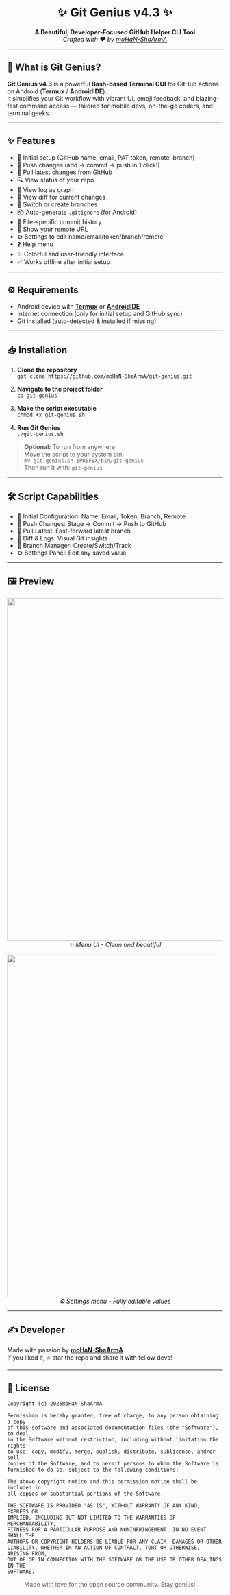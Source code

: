 <h1 align="center">✨ Git Genius v4.3 ✨</h1>

<p align="center">
  <b>A Beautiful, Developer-Focused GitHub Helper CLI Tool</b><br>
  <i>Crafted with ❤️ by <a href="https://github.com/moHaN-ShaArmA">moHaN-ShaArmA</a></i>
</p>

---

## 🚀 What is Git Genius?

**Git Genius v4.3** is a powerful **Bash-based Terminal GUI** for GitHub actions on Android (**Termux** / **AndroidIDE**).  
It simplifies your Git workflow with vibrant UI, emoji feedback, and blazing-fast command access — tailored for mobile devs, on-the-go coders, and terminal geeks.

---

## ✨ Features

- 🔧 Initial setup (GitHub name, email, PAT token, remote, branch)  
- 🔼 Push changes (add → commit → push in 1 click!)  
- 🔽 Pull latest changes from GitHub  
- 🔍 View status of your repo  
- 📝 View log as graph  
- 🧾 View diff for current changes  
- 🌿 Switch or create branches  
- 📦 Auto-generate `.gitignore` (for Android)  
- 👀 File-specific commit history  
- 🔗 Show your remote URL  
- ⚙️ Settings to edit name/email/token/branch/remote  
- ❓ Help menu  
- ✨ Colorful and user-friendly interface  
- ✅ Works offline after initial setup  

---

## ⚙️ Requirements

- Android device with [**Termux**](https://f-droid.org/packages/com.termux/) or [**AndroidIDE**](https://github.com/itsaky/androidide)  
- Internet connection (only for initial setup and GitHub sync)  
- Git installed (auto-detected & installed if missing)  

---

## 📥 Installation

1. **Clone the repository**  
   `git clone https://github.com/moHaN-ShaArmA/git-genius.git`

2. **Navigate to the project folder**  
   `cd git-genius`

3. **Make the script executable**  
   `chmod +x git-genius.sh`

4. **Run Git Genius**  
   `./git-genius.sh`

> **Optional:** To run from anywhere  
> Move the script to your system bin:  
> `mv git-genius.sh $PREFIX/bin/git-genius`  
> Then run it with: `git-genius`  

---

## 🛠️ Script Capabilities

- 🔧 Initial Configuration: Name, Email, Token, Branch, Remote  
- 🔼 Push Changes: Stage → Commit → Push to GitHub  
- 🔽 Pull Latest: Fast-forward latest branch  
- 🧾 Diff & Logs: Visual Git insights  
- 🌿 Branch Manager: Create/Switch/Track  
- ⚙ Settings Panel: Edit any saved value  

---

## 🖼️ Preview

<p align="center">
  <img src="screenshots/Screenshot_1.jpg" width="800">
  <br><i>✨ Menu UI - Clean and beautiful</i>
</p>

<p align="center">
  <img src="screenshots/Screenshot_2.jpg" width="800">
  <br><i>⚙ Settings menu - Fully editable values</i>
</p>

---

## ✍️ Developer

Made with passion by [**moHaN-ShaArmA**](https://github.com/moHaN-ShaArmA)  
If you liked it, ⭐ star the repo and share it with fellow devs!

---

## 📄 License

```
Copyright (c) 2025moHaN-ShaArmA

Permission is hereby granted, free of charge, to any person obtaining a copy  
of this software and associated documentation files (the "Software"), to deal  
in the Software without restriction, including without limitation the rights  
to use, copy, modify, merge, publish, distribute, sublicense, and/or sell  
copies of the Software, and to permit persons to whom the Software is  
furnished to do so, subject to the following conditions:

The above copyright notice and this permission notice shall be included in  
all copies or substantial portions of the Software.

THE SOFTWARE IS PROVIDED "AS IS", WITHOUT WARRANTY OF ANY KIND, EXPRESS OR  
IMPLIED, INCLUDING BUT NOT LIMITED TO THE WARRANTIES OF MERCHANTABILITY,  
FITNESS FOR A PARTICULAR PURPOSE AND NONINFRINGEMENT. IN NO EVENT SHALL THE  
AUTHORS OR COPYRIGHT HOLDERS BE LIABLE FOR ANY CLAIM, DAMAGES OR OTHER  
LIABILITY, WHETHER IN AN ACTION OF CONTRACT, TORT OR OTHERWISE, ARISING FROM,  
OUT OF OR IN CONNECTION WITH THE SOFTWARE OR THE USE OR OTHER DEALINGS IN THE  
SOFTWARE.
```


> Made with love for the open source community. Stay genius!
